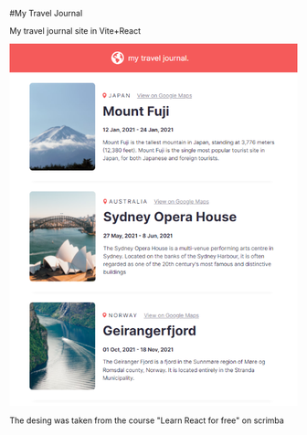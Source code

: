 #My Travel Journal

My travel journal site in Vite+React

![alt text](./example.png)

The desing was taken from the course "Learn React for free" on scrimba